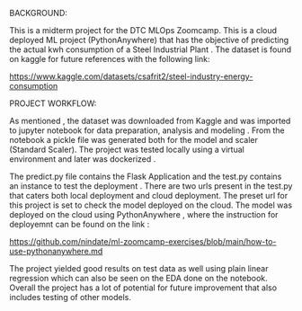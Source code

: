 BACKGROUND:

This is a midterm project for the DTC MLOps Zoomcamp. This is a cloud deployed ML project (PythonAnywhere) that has the objective of  predicting the actual kwh consumption of a Steel Industrial Plant . The dataset is found on kaggle for future references with the following link:

https://www.kaggle.com/datasets/csafrit2/steel-industry-energy-consumption

PROJECT WORKFLOW:

As mentioned , the dataset was downloaded from Kaggle and was imported to jupyter notebook for data preparation, analysis and modeling . From the notebook a pickle file was generated both for the model and scaler (Standard Scaler). The project was tested locally using a virtual environment and later was dockerized . 

The predict.py file contains the Flask Application and the test.py contains an instance to test the deployment . There are two urls present in the test.py that caters both local deployment and cloud deployment. The preset url for this project is set to check the model deployed on the cloud. The model was deployed on the cloud using PythonAnywhere , where the instruction for deployemnt can be found on the link :

https://github.com/nindate/ml-zoomcamp-exercises/blob/main/how-to-use-pythonanywhere.md

The project yielded good results on test data as well using plain linear regression which can also be seen on the EDA done on the notebook. Overall the project has a lot of potential for future improvement that also includes testing of other models. 




